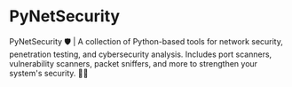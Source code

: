 # PyNetSecurity
PyNetSecurity 🛡️ | A collection of Python-based tools for network security, penetration testing, and cybersecurity analysis. Includes port scanners, vulnerability scanners, packet sniffers, and more to strengthen your system's security. 🔐🚀
